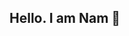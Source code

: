 ## Hello. I am Nam 👋

<!--
**iamnam1/iamnam1** is a ✨ _special_ ✨ repository because its `README.md` (this file) appears on your GitHub profile.


- I’m a Software Engineering & Technology student at CTU FEE 🎓
- Passionate about exploring new technologies and diving deep into AI 🤖
- I love turning curiosity into real projects — and I’m always eager to collaborate on large-scale coding projects that push boundaries.
- 🤔 I’m looking for help with improving software design and architecture skills
- 📫 How to reach me: nguyep12@student.cvut.cz
- ⚡ Fun fact: i'm addicted to Banh mi






-->
